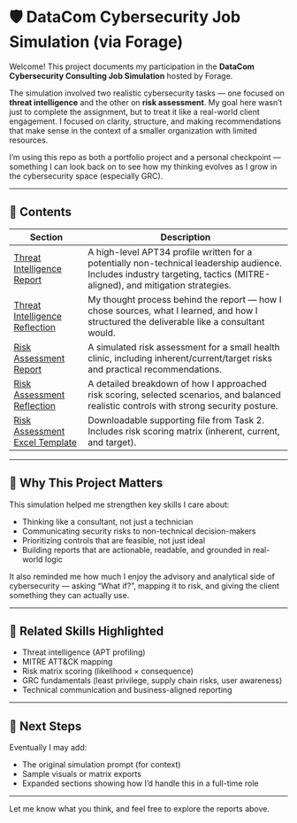 # 🛡️ DataCom Cybersecurity Job Simulation (via Forage)

Welcome! This project documents my participation in the **DataCom Cybersecurity Consulting Job Simulation** hosted by Forage.

The simulation involved two realistic cybersecurity tasks — one focused on **threat intelligence** and the other on **risk assessment**. My goal here wasn’t just to complete the assignment, but to treat it like a real-world client engagement. I focused on clarity, structure, and making recommendations that make sense in the context of a smaller organization with limited resources.

I’m using this repo as both a portfolio project and a personal checkpoint — something I can look back on to see how my thinking evolves as I grow in the cybersecurity space (especially GRC).

---

## 📁 Contents

| Section | Description |
|---------|-------------|
| [Threat Intelligence Report](https://github.com/DCodeDavonte/DataCom-Cybersecurity-Job-Simulation/blob/main/threat-intelligence-report.md) | A high-level APT34 profile written for a potentially non-technical leadership audience. Includes industry targeting, tactics (MITRE-aligned), and mitigation strategies. |
| [Threat Intelligence Reflection](https://github.com/DCodeDavonte/DataCom-Cybersecurity-Job-Simulation/blob/main/threat-intelligence-report-reflection.md) | My thought process behind the report — how I chose sources, what I learned, and how I structured the deliverable like a consultant would. |
| [Risk Assessment Report](https://github.com/DCodeDavonte/DataCom-Cybersecurity-Job-Simulation/blob/main/risk-assessment-report.md) | A simulated risk assessment for a small health clinic, including inherent/current/target risks and practical recommendations. |
| [Risk Assessment Reflection](https://github.com/DCodeDavonte/DataCom-Cybersecurity-Job-Simulation/blob/main/risk-assessment-report-reflection.md) | A detailed breakdown of how I approached risk scoring, selected scenarios, and balanced realistic controls with strong security posture. |
| [Risk Assessment Excel Template](https://github.com/DCodeDavonte/DataCom-Cybersecurity-Job-Simulation/blob/main/Risk%20Assessment_Health%20Clinic.xlsx) | Downloadable supporting file from Task 2. Includes risk scoring matrix (inherent, current, and target). |

---

## 🧠 Why This Project Matters

This simulation helped me strengthen key skills I care about:

- Thinking like a consultant, not just a technician
- Communicating security risks to non-technical decision-makers
- Prioritizing controls that are feasible, not just ideal
- Building reports that are actionable, readable, and grounded in real-world logic

It also reminded me how much I enjoy the advisory and analytical side of cybersecurity — asking “What if?”, mapping it to risk, and giving the client something they can actually use.

---

## 🔗 Related Skills Highlighted

- Threat intelligence (APT profiling)
- MITRE ATT&CK mapping
- Risk matrix scoring (likelihood × consequence)
- GRC fundamentals (least privilege, supply chain risks, user awareness)
- Technical communication and business-aligned reporting

---

## 📌 Next Steps

Eventually I may add:

- The original simulation prompt (for context)
- Sample visuals or matrix exports
- Expanded sections showing how I’d handle this in a full-time role

---

Let me know what you think, and feel free to explore the reports above.
